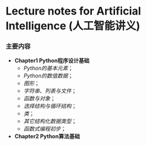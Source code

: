 # Lecture notes for Artificial Intelligence (人工智能讲义)

### 主要内容
- **Chapter1 Python程序设计基础**
   - _Python的基本元素_；
   - _Python的数值数据_；
   - _图形_；
   - _字符串、列表与文件_；
   - _函数与对象_；
   - _选择结构与循环结构_；
   - _类_；
   - _其它结构化数据类型_；
   - _函数式编程初步_；
- **Chapter2 Python算法基础**
